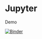 # Jupyter
 
Demo

[![Binder](https://mybinder.org/badge_logo.svg)](https://mybinder.org/v2/gh/netlabcode/Jupyter/HEAD)
